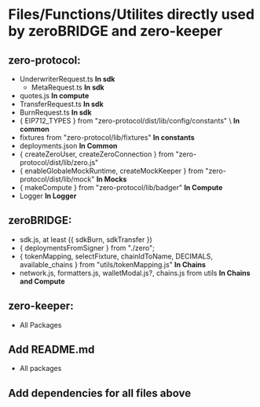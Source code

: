 # Files/Functions/Utilites directly used by zeroBRIDGE and zero-keeper

## zero-protocol: 

- UnderwriterRequest.ts **In sdk**
  - MetaRequest.ts **In sdk**
- quotes.js **In compute**
- TransferRequest.ts **In sdk**
- BurnRequest.ts **In sdk**
- { EIP712_TYPES } from "zero-protocol/dist/lib/config/constants" \ **In common**
- fixtures from "zero-protocol/lib/fixtures" **In constants**
- deployments.json **In Common**
- { createZeroUser, createZeroConnection } from "zero-protocol/dist/lib/zero.js"
- { enableGlobaleMockRuntime, createMockKeeper } from "zero-protocol/dist/lib/mock" **In Mocks**
- { makeCompute } from "zero-protocol/lib/badger" **In Compute**
- Logger **In Logger**

## zeroBRIDGE:

- sdk.js, at least ({ sdkBurn, sdkTransfer })
- { deploymentsFromSigner } from "./zero";
- { tokenMapping, selectFixture, chainIdToName, DECIMALS, available_chains } from "utils/tokenMapping.js" **In Chains**
- network.js, formatters.js, walletModal.js?, chains.js from utils **In Chains and Compute**

## zero-keeper:

- All Packages

## Add README.md

- All packages

## Add dependencies for all files above
